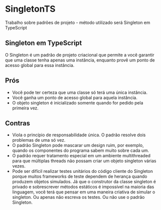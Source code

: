 # SingletonTS
Trabalho sobre padrões de projeto - método utilizado será Singleton em TypeScript

## Singleton em TypeScript

O Singleton é um padrão de projeto criacional que permite a você garantir que uma classe tenha apenas uma instância, 
enquanto provê um ponto de acesso global para essa instância.


## Prós
 
* Você pode ter certeza que uma classe só terá uma única instância.
* Você ganha um ponto de acesso global para aquela instância.
* O objeto singleton é inicializado somente quando for pedido pela primeira vez.

## Contras

* Viola o princípio de responsabilidade única. O padrão resolve dois problemas de uma só vez.
* O padrão Singleton pode mascarar um design ruim, por exemplo, quando os componentes do programa sabem muito sobre cada um.
* O padrão requer tratamento especial em um ambiente multithreaded para que múltiplas threads não possam criar um objeto singleton várias vezes.
* Pode ser difícil realizar testes unitários do código cliente do Singleton porque muitos frameworks de teste dependem de herança quando produzem objetos simulados. Já que o construtor da classe singleton é privado e sobrescrever métodos estáticos é impossível na maioria das linguagem, você terá que pensar em uma maneira criativa de simular o singleton. 
Ou apenas não escreva os testes. 
Ou não use o padrão Singleton.
